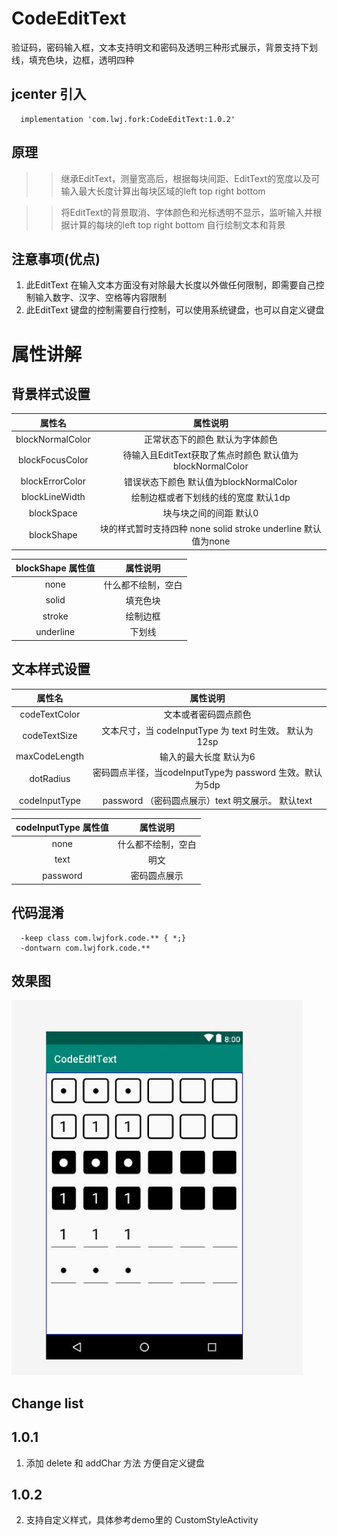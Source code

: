 # CodeEditText
验证码，密码输入框，文本支持明文和密码及透明三种形式展示，背景支持下划线，填充色块，边框，透明四种


## jcenter 引入

```
  implementation 'com.lwj.fork:CodeEditText:1.0.2'

```


## 原理
>> 继承EditText，测量宽高后，根据每块间距、EditText的宽度以及可输入最大长度计算出每块区域的left top right bottom

>> 将EditText的背景取消、字体颜色和光标透明不显示，监听输入并根据计算的每块的left top right bottom 自行绘制文本和背景

## 注意事项(优点)
1. 此EditText 在输入文本方面没有对除最大长度以外做任何限制，即需要自己控制输入数字、汉字、空格等内容限制
2. 此EditText 键盘的控制需要自行控制，可以使用系统键盘，也可以自定义键盘


# 属性讲解
## 背景样式设置

属性名 | 属性说明
:---:|:---:
blockNormalColor |  正常状态下的颜色 默认为字体颜色
blockFocusColor |   待输入且EditText获取了焦点时颜色  默认值为blockNormalColor
blockErrorColor |   错误状态下颜色  默认值为blockNormalColor
blockLineWidth |   绘制边框或者下划线的线的宽度 默认1dp
blockSpace |   块与块之间的间距 默认0
blockShape |   块的样式暂时支持四种  none solid stroke underline 默认值为none


blockShape 属性值 | 属性说明
:---:|:---:
none |  什么都不绘制，空白
solid |   填充色块
stroke |   绘制边框
underline |   下划线

## 文本样式设置


属性名 | 属性说明
:---:|:---:
codeTextColor |  文本或者密码圆点颜色
codeTextSize |   文本尺寸，当 codeInputType 为 text 时生效。 默认为12sp
maxCodeLength |   输入的最大长度 默认为6
dotRadius |    密码圆点半径，当codeInputType为 password 生效。默认为5dp
codeInputType |   password （密码圆点展示）text 明文展示。 默认text

codeInputType 属性值 | 属性说明
:---:|:---:
none |  什么都不绘制，空白
text |   明文
password |   密码圆点展示

## 代码混淆

```
  -keep class com.lwjfork.code.** { *;}
  -dontwarn com.lwjfork.code.**
```

## 效果图


<img src='https://github.com/lwjfork/CodeEditText/blob/master/example.jpg' height='600'/>

## Change list
## 1.0.1 
1. 添加 delete 和 addChar 方法 方便自定义键盘

## 1.0.2
2. 支持自定义样式，具体参考demo里的 CustomStyleActivity
